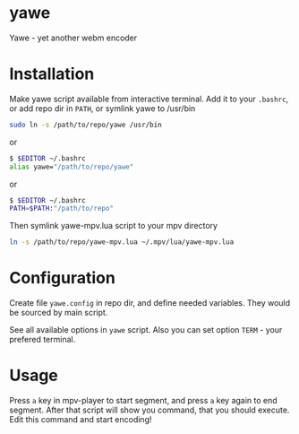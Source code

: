 yawe
====

Yawe - yet another webm encoder


Installation
============

Make yawe script available from interactive terminal. Add it to your `.bashrc`, or add repo dir in `PATH`, or symlink yawe to /usr/bin

```bash
sudo ln -s /path/to/repo/yawe /usr/bin
```
or
```bash
$ $EDITOR ~/.bashrc
alias yawe="/path/to/repo/yawe"
```
or
```bash
$ $EDITOR ~/.bashrc
PATH=$PATH:"/path/to/repo"
```

Then symlink yawe-mpv.lua script to your mpv directory
```bash
ln -s /path/to/repo/yawe-mpv.lua ~/.mpv/lua/yawe-mpv.lua
```

Configuration
=============

Create file `yawe.config` in repo dir, and define needed variables.
They would be sourced by main script.

See all available options in `yawe` script. Also you can set option `TERM` - your prefered terminal.

Usage
=====

Press `a` key in mpv-player to start segment, and press `a` key again to end segment.
After that script will show you command, that you should execute.
Edit this command and start encoding!
